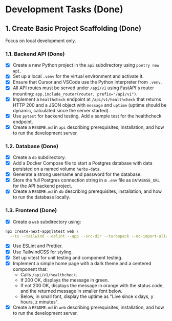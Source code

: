 # Development Tasks (Done)

## 1. Create Basic Project Scaffolding (Done)

Focus on local development only.

### 1.1. Backend API (Done)

- [x] Create a new Python project in the `api` subdirectory using `poetry new api`.
- [x] Set up a local `.venv` for the virtual environment and activate it.
- [x] Ensure that Cursor and VSCode use the Python interpreter from `.venv`.
- [x] All API routes must be served under `/api/v1` using FastAPI's router mounting: `app.include_router(router, prefix="/api/v1")`.
- [x] Implement a `healthcheck` endpoint at `/api/v1/healthcheck` that returns HTTP 200 and a JSON object with `message` and `uptime` (uptime should be dynamic, calculated since the server started).
- [x] Use `pytest` for backend testing. Add a sample test for the healthcheck endpoint.
- [x] Create a `README.md` in `api` describing prerequisites, installation, and how to run the development server.

### 1.2. Database (Done)

- [x] Create a `db` subdirectory.
- [x] Add a Docker Compose file to start a Postgres database with data persisted on a named volume `herbs-data`.
- [x] Generate a strong username and password for the database.
- [x] Store the full Postgres connection string in a `.env` file as `DATABASE_URL` for the API backend project.
- [x] Create a `README.md` in `db` describing prerequisites, installation, and how to run the database locally.

### 1.3. Frontend (Done)

- [x] Create a `web` subdirectory using:

```sh
npx create-next-app@latest web \
  --ts --tailwind --eslint --app --src-dir --turbopack --no-import-alias --use-yarn
```

- [x] Use ESLint and Prettier.
- [x] Use TailwindCSS for styling.
- [x] Set up vitest for unit testing and component testing.
- [x] Implement a simple home page with a dark theme and a centered component that:
  - Calls `/api/v1/healthcheck`.
  - If 200 OK, displays the message in green.
  - If not 200 OK, displays the message in orange with the status code, and the returned message in smaller font below.
  - Below, in small font, display the uptime as "Live since x days, y hours, z minutes".
- [x] Create a `README.md` in `web` describing prerequisites, installation, and how to run the development server.
